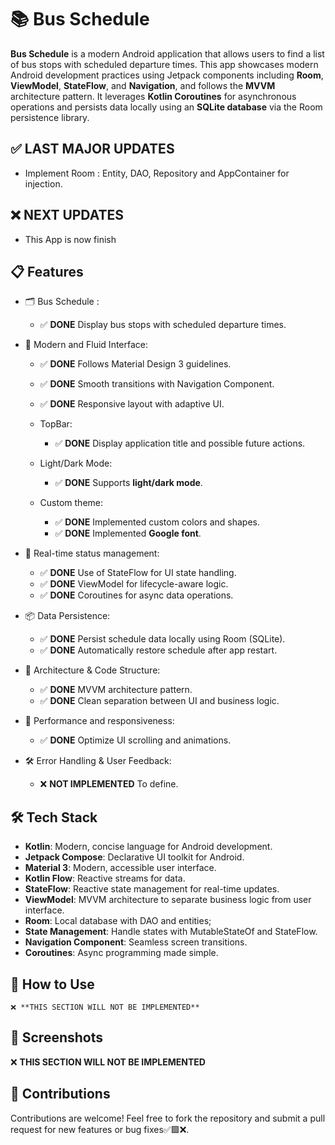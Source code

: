 # 📚 **Bus Schedule**
**Bus Schedule** is a modern Android application that allows users to find a list of bus stops with scheduled departure times. This app showcases modern Android development practices using Jetpack components including **Room**, **ViewModel**, **StateFlow**, and **Navigation**, and follows the **MVVM** architecture pattern. It leverages **Kotlin Coroutines** for asynchronous operations and persists data locally using an **SQLite database** via the Room persistence library.

## ✅ **LAST MAJOR UPDATES**

   - Implement Room : Entity, DAO, Repository and AppContainer for injection.
      
## ❌ **NEXT UPDATES**

   - This App is now finish

## 📋 **Features**

   - 🗂 Bus Schedule :

      - ✅ **DONE** Display bus stops with scheduled departure times.

   - 🎨 Modern and Fluid Interface:

      - ✅ **DONE** Follows Material Design 3 guidelines.
      - ✅ **DONE** Smooth transitions with Navigation Component.
      - ✅ **DONE** Responsive layout with adaptive UI.

      - TopBar:
         - ✅ **DONE** Display application title and possible future actions.

      - Light/Dark Mode:
         - ✅ **DONE** Supports **light/dark mode**.

      - Custom theme:
         - ✅ **DONE** Implemented custom colors and shapes.
         - ✅ **DONE** Implemented **Google font**.

   - 🔄 Real-time status management:

      - ✅ **DONE** Use of StateFlow for UI state handling.
      - ✅ **DONE** ViewModel for lifecycle-aware logic.
      - ✅ **DONE** Coroutines for async data operations.

   - 📦 Data Persistence:

      - ✅ **DONE** Persist schedule data locally using Room (SQLite).
      - ✅ **DONE** Automatically restore schedule after app restart.

   - 🧠 Architecture & Code Structure:

      - ✅ **DONE** MVVM architecture pattern.
      - ✅ **DONE** Clean separation between UI and business logic.

   - 🚀 Performance and responsiveness:
   
      - ✅ **DONE** Optimize UI scrolling and animations.
      
   - 🛠 Error Handling & User Feedback:

      - ❌ **NOT IMPLEMENTED** To define.

## 🛠️ **Tech Stack**

   - **Kotlin**: Modern, concise language for Android development.
   - **Jetpack Compose**: Declarative UI toolkit for Android.
   - **Material 3**: Modern, accessible user interface.
   - **Kotlin Flow**: Reactive streams for data.
   - **StateFlow**: Reactive state management for real-time updates.
   - **ViewModel**: MVVM architecture to separate business logic from user interface.
   - **Room**: Local database with DAO and entities;
   - **State Management**: Handle states with MutableStateOf and StateFlow.
   - **Navigation Component**: Seamless screen transitions.
   - **Coroutines**: Async programming made simple.
   
## 🚀 **How to Use**
   
    ❌ **THIS SECTION WILL NOT BE IMPLEMENTED**

## 📸 **Screenshots**

   ❌ **THIS SECTION WILL NOT BE IMPLEMENTED**

## 🤝 **Contributions**
Contributions are welcome! Feel free to fork the repository and submit a pull request for new features or bug fixes✅🟩❌.